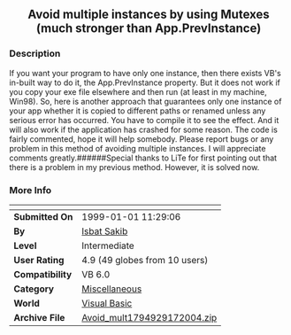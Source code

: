 ﻿<div align="center">

## Avoid multiple instances by using Mutexes \(much stronger than App\.PrevInstance\)


</div>

### Description

If you want your program to have only one instance, then there exists VB's in-built way to do it, the App.PrevInstance property. But it does not work if you copy your exe file elsewhere and then run (at least in my machine, Win98). So, here is another approach that guarantees only one instance of your app whether it is copied to different paths or renamed unless any serious error has occurred. You have to compile it to see the effect. And it will also work if the application has crashed for some reason. The code is fairly commented, hope it will help somebody. Please report bugs or any problem in this method of avoiding multiple instances. I will appreciate comments greatly.######Special thanks to LiTe for first pointing out that there is a problem in my previous method. However, it is solved now.
 
### More Info
 


<span>             |<span>
---                |---
**Submitted On**   |1999-01-01 11:29:06
**By**             |[Isbat Sakib](https://github.com/Planet-Source-Code/PSCIndex/blob/master/ByAuthor/isbat-sakib.md)
**Level**          |Intermediate
**User Rating**    |4.9 (49 globes from 10 users)
**Compatibility**  |VB 6\.0
**Category**       |[Miscellaneous](https://github.com/Planet-Source-Code/PSCIndex/blob/master/ByCategory/miscellaneous__1-1.md)
**World**          |[Visual Basic](https://github.com/Planet-Source-Code/PSCIndex/blob/master/ByWorld/visual-basic.md)
**Archive File**   |[Avoid\_mult1794929172004\.zip](https://github.com/Planet-Source-Code/isbat-sakib-avoid-multiple-instances-by-using-mutexes-much-stronger-than-app-previnstance__1-56211/archive/master.zip)








